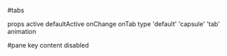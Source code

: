 #tabs


props
    active
    defaultActive
    onChange
    onTab
    type  'default' 'capsule' 'tab'
    animation 
    
    
#pane
    key
    content
    disabled